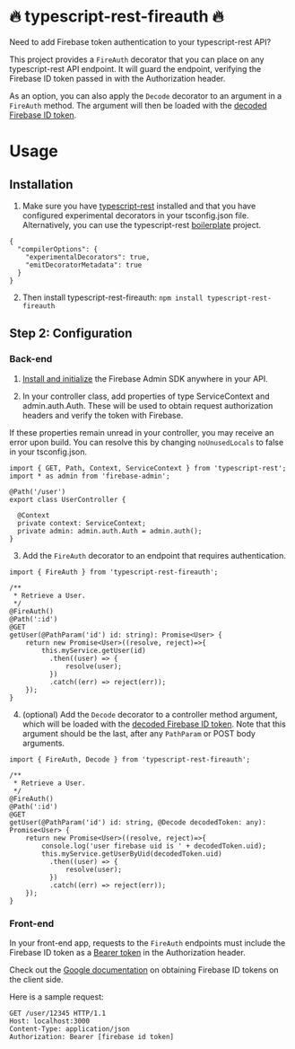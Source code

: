 # :fire: typescript-rest-fireauth :fire:
Need to add Firebase token authentication to your typescript-rest API?

This project provides a `FireAuth` decorator that you can place on any typescript-rest API endpoint. It will guard the endpoint, verifying the Firebase ID token passed in with the Authorization header.

As an option, you can also apply the `Decode` decorator to an argument in a `FireAuth` method. The argument will then be loaded with the [decoded Firebase ID token](https://firebase.google.com/docs/reference/admin/node/admin.auth.DecodedIdToken).

# Usage

## Installation

1. Make sure you have [typescript-rest](https://www.npmjs.com/package/typescript-rest) installed and that you have configured experimental decorators in your tsconfig.json file. Alternatively, you can use the typescript-rest [boilerplate](https://github.com/vrudikov/typescript-rest-boilerplate) project.
```
{
  "compilerOptions": {
    "experimentalDecorators": true,
    "emitDecoratorMetadata": true
  }
}
```

2. Then install typescript-rest-fireauth:
`npm install typescript-rest-fireauth`

## Step 2: Configuration

### Back-end

1. [Install and initialize](https://firebase.google.com/docs/admin/setup/) the Firebase Admin SDK anywhere in your API.

2. In your controller class, add properties of type ServiceContext and admin.auth.Auth. These will be used to obtain request authorization headers and verify the token with Firebase.

If these properties remain unread in your controller, you may receive an error upon build. You can resolve this by changing `noUnusedLocals` to false in your tsconfig.json.

```
import { GET, Path, Context, ServiceContext } from 'typescript-rest';
import * as admin from 'firebase-admin';

@Path('/user')
export class UserController {

  @Context
  private context: ServiceContext;
  private admin: admin.auth.Auth = admin.auth();
}

```

3. Add the `FireAuth` decorator to an endpoint that requires authentication.

```
import { FireAuth } from 'typescript-rest-fireauth';

/**
 * Retrieve a User.
 */
@FireAuth()
@Path(':id')
@GET
getUser(@PathParam('id') id: string): Promise<User> {
    return new Promise<User>((resolve, reject)=>{
        this.myService.getUser(id)
          .then((user) => {
              resolve(user);
          })
          .catch((err) => reject(err));
    });
}
```

4. (optional) Add the `Decode` decorator to a controller method argument, which will be loaded with the [decoded Firebase ID token](https://firebase.google.com/docs/reference/admin/node/admin.auth.DecodedIdToken). Note that this argument should be the last, after any `PathParam` or POST body arguments.

```
import { FireAuth, Decode } from 'typescript-rest-fireauth';

/**
 * Retrieve a User.
 */
@FireAuth()
@Path(':id')
@GET
getUser(@PathParam('id') id: string, @Decode decodedToken: any): Promise<User> {
    return new Promise<User>((resolve, reject)=>{
        console.log('user firebase uid is ' + decodedToken.uid);
        this.myService.getUserByUid(decodedToken.uid)
          .then((user) => {
              resolve(user);
          })
          .catch((err) => reject(err));
    });
}
```

### Front-end

In your front-end app, requests to the `FireAuth` endpoints must include the Firebase ID token as a [Bearer token](https://swagger.io/docs/specification/authentication/bearer-authentication/) in the Authorization header.

Check out the [Google documentation](https://firebase.google.com/docs/auth/admin/verify-id-tokens#retrieve_id_tokens_on_clients) on obtaining Firebase ID tokens on the client side.

Here is a sample request:

```
GET /user/12345 HTTP/1.1
Host: localhost:3000
Content-Type: application/json
Authorization: Bearer [firebase id token]
```

